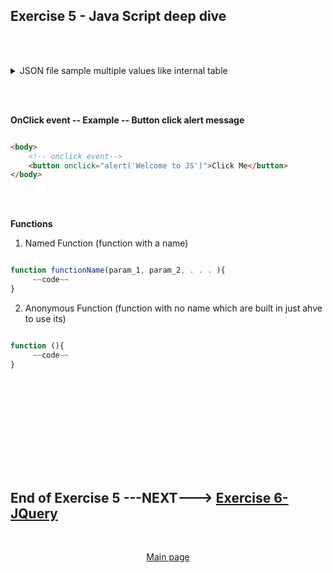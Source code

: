 ## Exercise 5 - Java Script deep dive

</br></br>


<details>
<summary> JSON file sample multiple values like internal table </summary>
</br>
</br>

```json

{
    "empTab": [
        {
            "empId": 101,
            "empName": "jane",
            "salary": 250000,
            "currency": "USD"
        },
        {
            "empId": 102,
            "empName": "jack",
            "salary": 125000,
            "currency": "USD"
        },
        {
            "empId": 101,
            "empName": "jerry",
            "salary": 300000,
            "currency": "DIN"
        },
        {
            "empId": 101,
            "empName": "jill",
            "salary": 250000,
            "currency": "REN"
        },
        {
            "empId": 101,
            "empName": "julius",
            "salary": 145000,
            "currency": "POL"
        },
        {
            "empId": 101,
            "empName": "jasmin",
            "salary": 175000,
            "currency": "EUR"
        },
        {
            "empId": 101,
            "empName": "jessy",
            "salary": 150000,
            "currency": "YEN"
        },
        {
            "empId": 101,
            "empName": "jake",
            "salary": 450000,
            "currency": "USD"
        }
    ]
}

```

</br>
</details>

</br></br>


**OnClick event -- Example -- Button click alert message**
</br>

```html

<body>
    <!-- onclick event-->
    <button onclick="alert('Welcome to JS')">Click Me</button>
</body>

```

</br></br>


**Functions**
</br>

1. Named Function (function with a name)

```js

function functionName(param_1, param_2, . . . ){
     ~~code~~
}

```

2. Anonymous Function (function with no name which are built in just ahve to use its)

```js

function (){
     ~~code~~
}

```

</br></br>


</br></br>
</br></br>
</br></br>

## End of Exercise 5 ---NEXT---> <a href="https://github.com/Octavius-Dante/Arthelais/tree/main/ex_6"> Exercise 6-JQuery </a>
</br>
<p align="center"> <a href="https://github.com/Octavius-Dante/Arthelais/tree/main"> Main page </a> </p>


<!--

<details>
<summary> <b> ALL CODE CHANGES - TODAY SESSION </b> </summary>
</br>
</br>

</br>
</br>
<img src="./files/capmd12-96a.png" >
</br>
</br>
</details>

-->